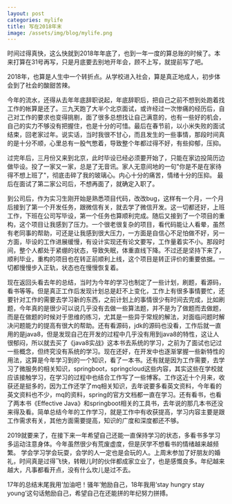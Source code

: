 ```yaml
---
layout: post
categories: mylife
title: 写在2018年末
image: /assets/img/blog/mylife.png
---
```

时间过得真快，这么快就到2018年年底了，也到一年一度的算总账的时候了。本来打算在31号再写，只是月底要去别地开年会，顾不上写，就提前写了吧。

2018年，也算是人生中一个转折点。从学校进入社会，算是真正地成人，初步体会到了社会的酸甜苦辣。

今年的流水，还得从去年年底辞职说起，年底辞职后，把自己之前不想到处跑着找工作的帐算是还了。三九天跑了大半个北京面试，或许经过一次惨痛的经历后，自己对工作的要求也变得挑剔，面了很多总想找让自己满意的，也有一些好的机会，自己的实力不够没有把握住，也是十分的可惜。最后在春节前，以小米失败的面试结束，回老家过年。说实话，当时我很不甘心，而且发生的一些事情，那段时间真的是十分不顺，心里总有一股气憋着，导致整个年都过得不好，有些抑郁，压抑。

过完年后，三月份又来到北京，此时毕设已经必须要开始了，只能在家边投简历边做毕设。投了一家又一家，总是了无音讯。家人无意间地的一句"你是不是在家待得不想上班了"，彻底击碎了我的玻璃心。内心十分的痛苦，情绪十分的压抑。 最后在面试了第二家公司后，不想再面了，就确定入职了。

到公司后，作为实习生刚开始是熟悉项目代码，改改bug，这样有一个月，一个月后接到了第一个开发任务，跟微信有关，就去学了微信开发。这一切都还好，上班工作，下班在公司写毕设，第一个任务也算顺利完成。随后又接到了一个项目的重构，这个项目让我感到了压力。一个很老很复杂的项目，看代码能让人看晕，虽然有老同事的帮助，可还是让我感到很大压力，一方面是自信心不足怕做不好，另一方面，毕设的工作进展缓慢，有设计实现还有论文要写，工作量着实不小。那段时间，整个人都处于紧绷的状态，导致失眠，体重直线下降。不过还是坚持下来了，顺利毕业，重构的项目也在转正前顺利上线，这个项目是转正评价的重要依据。一切都慢慢步入正轨，状态也在慢慢恢复着。

现在返回头看去年的总结，当时为今年的学习也制定了一些计划，刷题，看源码，看书等等。但是真正工作后发现计划总是赶不上变化，工作上有很多事情要忙，还要针对工作的需要去学习新的东西，之前计划上的事情很少有时间去完成，比如刷题，今年真的是很少可以说几乎没有去做一些算法题，并不是为了做题而去做题，而是在做题的时候对于思维的练习，尤其是一些异于常规的解法，对面临问题时解决问题能力的提高有很大的帮助。还有看源码，jdk的源码也没看，工作后就一直用的是java8，但是发现自己在开发的过程中几乎没有用到java8的特性，这让人很郁闷，所以就去买了《java8实战》这本书去系统的学习，之前为了面试也记过一些概念，但终究没有系统的学习。现在还好，在开发中也逐渐掌握一些新特性的用法，这算是今年学习到的一个知识，看了一本书。还有就是因为工作需要，去学习了微服务的相关知识，springboot，springcloud这些内容，其实这些在学校就应该接触学习，在学习的过程中也结合工作写了一些博客。工作这近十个月来，收获还是挺多的，因为工作还学了mq相关知识，去年说要多看英文资料，今年看的英文资料也不少，mq的资料，spring的官方文档都一直在学习。还有看书，也看了两本书《Effective Java》和springboot相关的工具书，去年说的那几本书还没来得及看。简单总结今年的工作学习，就是工作中有收获提高，学习内容主要是跟工作需求有关，其他方面需要提高，知识的广度和深度都还不够。

2019就要来了，在接下来一年希望自己还能一直保持学习的状态，多看书多学习多运动注意身体。今年虽然很少有荒废虚度，但是厌学不想看书的情绪越来越频繁。 学会学习学会玩耍，会学的人一定也是会玩的人。上周末参加了好朋友的婚礼，时间真是过得飞快，转眼儿时的伙伴都成家立业了，也是感慨良多。年纪越来越大，凡事都看开点，没有什么坎儿是过不去。

17年的总结末尾我用‘加油吧！骚年’勉励自己，18年我用‘stay hungry  stay young’这句话勉励自己，希望自己在还能拼的年纪努力拼搏。
